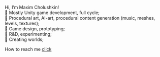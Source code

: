 Hi, I’m Maxim Cholushkin!<br>
:small_blue_diamond: Mostly Unity game development, full cycle;<br>
:small_blue_diamond: Procedural art, AI-art, procedural content generation (music, meshes, levels, textures);<br>
:small_blue_diamond: Game design, prototyping;<br>
:small_blue_diamond: R&D, experimenting;<br>
:small_blue_diamond: Creating worlds;<br>

How to reach me [click](https://sites.google.com/view/cholushkinmaximcard/home)
